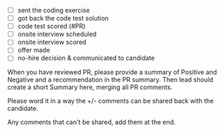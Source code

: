 - [ ] sent the coding exercise
- [ ] got back the code test solution
- [ ] code test scored (#PR)
- [ ] onsite interview scheduled
- [ ] onsite interview scored
- [ ] offer made
- [ ] no-hire decision & communicated to candidate

When you have reviewed PR, please provide a summary of Positive and Negative and a recommendation in the PR summary.
Then lead should create a short Summary here, merging all PR comments.

Please word it in a way the +/- comments can be shared back with the candidate.

Any comments that can't be shared, add them at the end.
